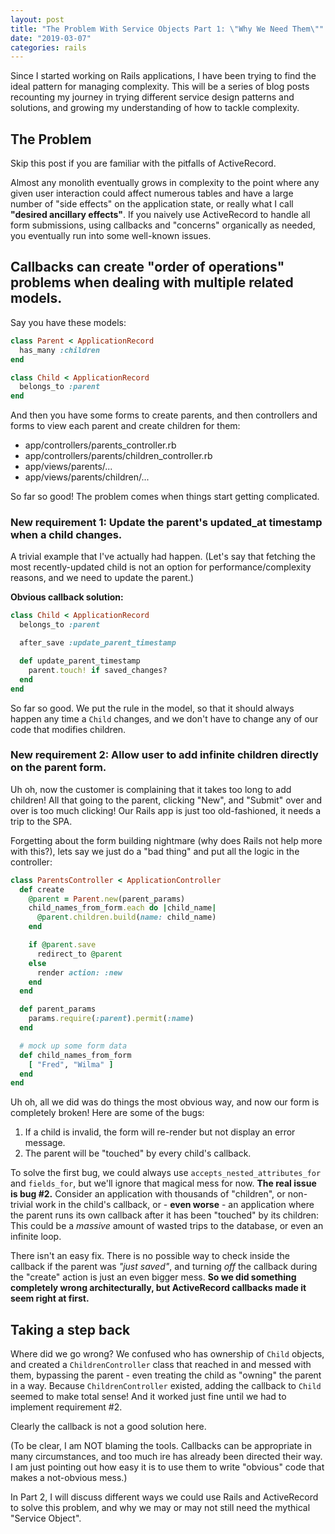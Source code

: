 ```yaml
---
layout: post
title: "The Problem With Service Objects Part 1: \"Why We Need Them\""
date: "2019-03-07"
categories: rails
---
```


Since I started working on Rails applications, I have been trying to find the ideal pattern for managing complexity. This will be a series of blog posts recounting my journey in trying different service design patterns and solutions, and growing my understanding of how to tackle complexity.

## The Problem

Skip this post if you are familiar with the pitfalls of ActiveRecord.

Almost any monolith eventually grows in complexity to the point where any given user interaction could affect numerous tables and have a large number of "side effects" on the application state, or really what I call **"desired ancillary effects"**. If you naively use ActiveRecord to handle all form submissions, using callbacks and "concerns" organically as needed, you eventually run into some well-known issues.

## Callbacks can create "order of operations" problems when dealing with multiple related models.

Say you have these models:

```ruby
class Parent < ApplicationRecord
  has_many :children
end

class Child < ApplicationRecord
  belongs_to :parent
end
```

And then you have some forms to create parents, and then controllers and forms to view each parent and create children for them:

* app/controllers/parents_controller.rb
* app/controllers/parents/children_controller.rb
* app/views/parents/...
* app/views/parents/children/...

So far so good! The problem comes when things start getting complicated.

### New requirement 1: Update the parent's updated_at timestamp when a child changes.

A trivial example that I've actually had happen. (Let's say that fetching the most recently-updated child is not an option for performance/complexity reasons, and we need to update the parent.)

**Obvious callback solution:**

```ruby
class Child < ApplicationRecord
  belongs_to :parent

  after_save :update_parent_timestamp

  def update_parent_timestamp
    parent.touch! if saved_changes?
  end
end
```

So far so good. We put the rule in the model, so that it should always happen any time a `Child` changes, and we don't have to change any of our code that modifies children.

### New requirement 2: Allow user to add infinite children directly on the **parent** form.

Uh oh, now the customer is complaining that it takes too long to add children! All that going to the parent, clicking "New", and "Submit" over and over is too much clicking! Our Rails app is just too old-fashioned, it needs a trip to the SPA.

Forgetting about the form building nightmare (why does Rails not help more with this?), lets say we just do a "bad thing" and put all the logic in the controller:

```ruby
class ParentsController < ApplicationController
  def create
    @parent = Parent.new(parent_params)
    child_names_from_form.each do |child_name|
      @parent.children.build(name: child_name)
    end

    if @parent.save
      redirect_to @parent
    else
      render action: :new
    end
  end

  def parent_params
    params.require(:parent).permit(:name)
  end

  # mock up some form data
  def child_names_from_form
    [ "Fred", "Wilma" ]
  end
end
```

Uh oh, all we did was do things the most obvious way, and now our form is completely broken! Here are some of the bugs:

1. If a child is invalid, the form will re-render but not display an error message.
2. The parent will be "touched" by every child's callback.

To solve the first bug, we could always use `accepts_nested_attributes_for` and `fields_for`, but we'll ignore that magical mess for now. **The real issue is bug #2.** Consider an application with thousands of "children", or non-trivial work in the child's callback, or - **even worse** - an application where the parent runs its own callback after it has been "touched" by its children: This could be a *massive* amount of wasted trips to the database, or even an infinite loop.

There isn't an easy fix. There is no possible way to check inside the callback if the parent was *"just saved"*, and turning *off* the callback during the "create" action is just an even bigger mess. **So we did something completely wrong architecturally, but ActiveRecord callbacks made it seem right at first.**

## Taking a step back

Where did we go wrong? We confused who has ownership of `Child` objects, and created a `ChildrenController` class that reached in and messed with them, bypassing the parent - even treating the child as "owning" the parent in a way. Because `ChildrenController` existed, adding the callback to `Child` seemed to make total sense! And it worked just fine until we had to implement requirement #2.

Clearly the callback is not a good solution here.

(To be clear, I am NOT blaming the tools. Callbacks can be appropriate in many circumstances, and too much ire has already been directed their way. I am just pointing out how easy it is to use them to write "obvious" code that makes a not-obvious mess.)

In Part 2, I will discuss different ways we could use Rails and ActiveRecord to solve this problem, and why we may or may not still need the mythical "Service Object".
